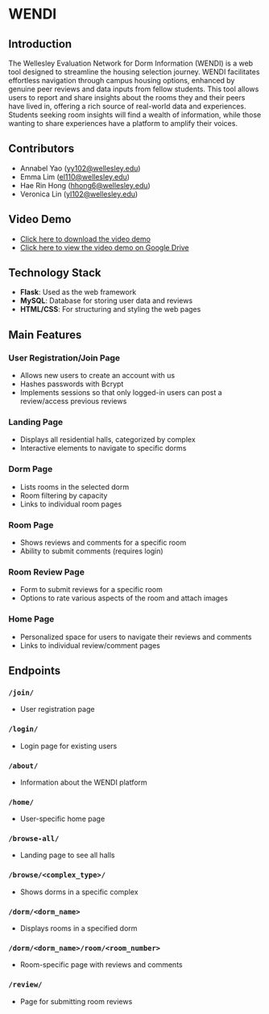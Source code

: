 # WENDI

## Introduction
The Wellesley Evaluation Network for Dorm Information (WENDI) is a web tool designed to streamline the housing selection journey. WENDI facilitates effortless navigation through campus housing options, enhanced by genuine peer reviews and data inputs from fellow students. This tool allows users to report and share insights about the rooms they and their peers have lived in, offering a rich source of real-world data and experiences. Students seeking room insights will find a wealth of information, while those wanting to share experiences have a platform to amplify their voices.

## Contributors
- Annabel Yao (yy102@wellesley.edu)
- Emma Lim (el110@wellesley.edu)
- Hae Rin Hong (hhong6@wellesley.edu)
- Veronica Lin (yl102@wellesley.edu)

## Video Demo
- [Click here to download the video demo](./WENDI_finalDemo.mp4)
- [Click here to view the video demo on Google Drive](https://drive.google.com/drive/folders/14-mplFHYxd89QbULS8cfanUY21xxmupp?usp=sharing)

## Technology Stack
- **Flask**: Used as the web framework
- **MySQL**: Database for storing user data and reviews
- **HTML/CSS**: For structuring and styling the web pages

## Main Features

### User Registration/Join Page
- Allows new users to create an account with us
- Hashes passwords with Bcrypt
- Implements sessions so that only logged-in users can post a review/access previous reviews

### Landing Page
- Displays all residential halls, categorized by complex
- Interactive elements to navigate to specific dorms

### Dorm Page
- Lists rooms in the selected dorm
- Room filtering by capacity
- Links to individual room pages

### Room Page
- Shows reviews and comments for a specific room
- Ability to submit comments (requires login)

### Room Review Page
- Form to submit reviews for a specific room
- Options to rate various aspects of the room and attach images

### Home Page
- Personalized space for users to navigate their reviews and comments
- Links to individual review/comment pages

## Endpoints

### `/join/`
- User registration page

### `/login/`
- Login page for existing users

### `/about/`
- Information about the WENDI platform

### `/home/`
- User-specific home page

### `/browse-all/`
- Landing page to see all halls

### `/browse/<complex_type>/`
- Shows dorms in a specific complex

### `/dorm/<dorm_name>`
- Displays rooms in a specified dorm

### `/dorm/<dorm_name>/room/<room_number>`
- Room-specific page with reviews and comments

### `/review/`
- Page for submitting room reviews

